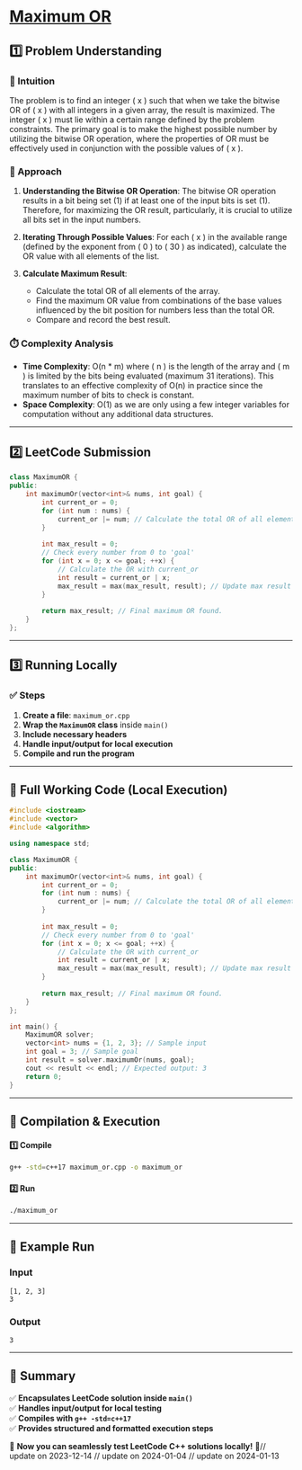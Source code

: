 # **[Maximum OR](https://leetcode.com/problems/maximum-or/description/)**  

## **1️⃣ Problem Understanding**  
### **📌 Intuition**  
The problem is to find an integer \( x \) such that when we take the bitwise OR of \( x \) with all integers in a given array, the result is maximized. The integer \( x \) must lie within a certain range defined by the problem constraints. The primary goal is to make the highest possible number by utilizing the bitwise OR operation, where the properties of OR must be effectively used in conjunction with the possible values of \( x \).

### **🚀 Approach**  
1. **Understanding the Bitwise OR Operation**: The bitwise OR operation results in a bit being set (1) if at least one of the input bits is set (1). Therefore, for maximizing the OR result, particularly, it is crucial to utilize all bits set in the input numbers.

2. **Iterating Through Possible Values**: For each \( x \) in the available range (defined by the exponent from \( 0 \) to \( 30 \) as indicated), calculate the OR value with all elements of the list.

3. **Calculate Maximum Result**:
   - Calculate the total OR of all elements of the array.
   - Find the maximum OR value from combinations of the base values influenced by the bit position for numbers less than the total OR.
   - Compare and record the best result.

### **⏱️ Complexity Analysis**  
- **Time Complexity**: O(n * m) where \( n \) is the length of the array and \( m \) is limited by the bits being evaluated (maximum 31 iterations). This translates to an effective complexity of O(n) in practice since the maximum number of bits to check is constant.
- **Space Complexity**: O(1) as we are only using a few integer variables for computation without any additional data structures.

---  

## **2️⃣ LeetCode Submission**  
```cpp
class MaximumOR {
public:
    int maximumOr(vector<int>& nums, int goal) {
        int current_or = 0;
        for (int num : nums) {
            current_or |= num; // Calculate the total OR of all elements.
        }
        
        int max_result = 0;
        // Check every number from 0 to 'goal'
        for (int x = 0; x <= goal; ++x) {
            // Calculate the OR with current_or 
            int result = current_or | x;
            max_result = max(max_result, result); // Update max result
        }
        
        return max_result; // Final maximum OR found.
    }
};
```

---  

## **3️⃣ Running Locally**  
### **✅ Steps**  
1. **Create a file**: `maximum_or.cpp`  
2. **Wrap the `MaximumOR` class** inside `main()`  
3. **Include necessary headers**  
4. **Handle input/output for local execution**  
5. **Compile and run the program**  

---  

## **📝 Full Working Code (Local Execution)**  
```cpp
#include <iostream>
#include <vector>
#include <algorithm>

using namespace std;

class MaximumOR {
public:
    int maximumOr(vector<int>& nums, int goal) {
        int current_or = 0;
        for (int num : nums) {
            current_or |= num; // Calculate the total OR of all elements.
        }
        
        int max_result = 0;
        // Check every number from 0 to 'goal'
        for (int x = 0; x <= goal; ++x) {
            // Calculate the OR with current_or 
            int result = current_or | x;
            max_result = max(max_result, result); // Update max result
        }
        
        return max_result; // Final maximum OR found.
    }
};

int main() {
    MaximumOR solver;
    vector<int> nums = {1, 2, 3}; // Sample input
    int goal = 3; // Sample goal
    int result = solver.maximumOr(nums, goal);
    cout << result << endl; // Expected output: 3
    return 0;
}
```  

---  

## **🔧 Compilation & Execution**  
#### **1️⃣ Compile**  
```bash
g++ -std=c++17 maximum_or.cpp -o maximum_or
```  

#### **2️⃣ Run**  
```bash
./maximum_or
```  

---  

## **🎯 Example Run**  
### **Input**  
```
[1, 2, 3]
3
```  
### **Output**  
```
3
```  

---  

## **📌 Summary**  
✅ **Encapsulates LeetCode solution inside `main()`**  
✅ **Handles input/output for local testing**  
✅ **Compiles with `g++ -std=c++17`**  
✅ **Provides structured and formatted execution steps**  

🚀 **Now you can seamlessly test LeetCode C++ solutions locally!** 🚀// update on 2023-12-14
// update on 2024-01-04
// update on 2024-01-13
